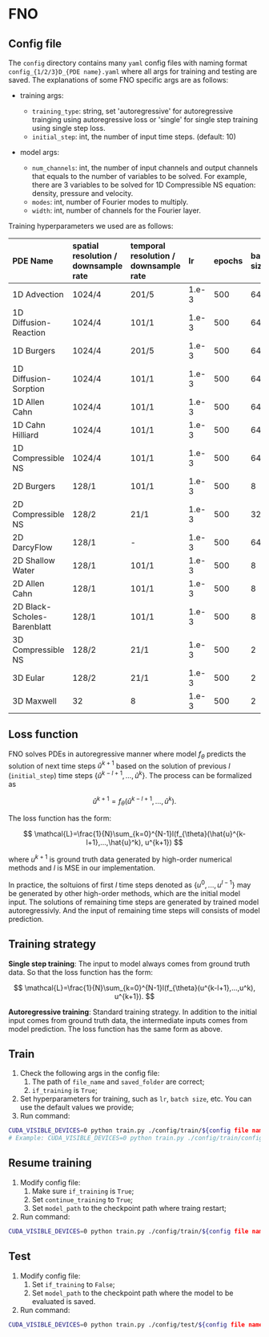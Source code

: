 # FNO

## Config file

The `config` directory contains many `yaml` config files with naming format `config_{1/2/3}D_{PDE name}.yaml` where all args for training and testing are saved. The explanations of some FNO specific args are as follows:

* training args:
    * `training_type`: string, set 'autoregressive' for autoregressive trainging using autoregressive loss or 'single' for single step training using single step loss.
    * `initial_step`: int, the number of input time steps. (default: 10)

* model args:
    * `num_channels`: int, the number of input channels and output channels that equals to the number of variables to be solved. For example, there are 3 variables to be solved for 1D Compressible NS equation: density, pressure and velocity.
    * `modes`: int, number of Fourier modes to multiply.
    * `width`: int, number of channels for the Fourier layer.

Training hyperparameters we used are as follows:

| PDE Name                    | spatial resolution / downsample rate | temporal resolution / downsample rate | lr    | epochs | batch size | weight decay | initial step | width | modes |
| :-------------------------- | :---------------------- | :----------------------- | :---- | :----- | :--------- | :----------- | :----------- | :---------- | :---------- |
| 1D Advection                | 1024/4                  | 201/5                    | 1.e-3 | 500    | 64         | 1.e-4        | 10           | 20          | 12          |
| 1D Diffusion-Reaction       | 1024/4                  | 101/1                    | 1.e-3 | 500    | 64         | 1.e-4        | 10           | 20          | 12          |
| 1D Burgers                  | 1024/4                  | 201/5                    | 1.e-3 | 500    | 64         | 1.e-4        | 10           | 20          | 12          |
| 1D Diffusion-Sorption       | 1024/4                  | 101/1                    | 1.e-3 | 500    | 64         | 1.e-4        | 10           | 20          | 12          |
| 1D Allen Cahn               | 1024/4                  | 101/1                    | 1.e-3 | 500    | 64         | 1.e-4        | 10           | 20          | 12          |
| 1D Cahn Hilliard            | 1024/4                  | 101/1                    | 1.e-3 | 500    | 64         | 1.e-4        | 10           | 20          | 12          |
| 1D Compressible NS          | 1024/4                  | 101/1                    | 1.e-3 | 500    | 64         | 1.e-4        | 10           | 20          | 12          |
| 2D Burgers                  | 128/1                   | 101/1                    | 1.e-3 | 500    | 8          | 1.e-4        | 10           | 20          | 12          |
| 2D Compressible NS          | 128/2                   | 21/1                     | 1.e-3 | 500    | 32         | 1.e-4        | 10           | 20          | 12          |
| 2D DarcyFlow                | 128/1                   | -                        | 1.e-3 | 500    | 64         | 1.e-4        | 1            | 20           | 12          |
| 2D Shallow Water            | 128/1                   | 101/1                    | 1.e-3 | 500    | 8          | 1.e-4        | 10           | 20          | 12          |
| 2D Allen Cahn               | 128/1                   | 101/1                    | 1.e-3 | 500    | 8          | 1.e-4        | 10           | 20          | 12          |
| 2D Black-Scholes-Barenblatt | 128/1                   | 101/1                    | 1.e-3 | 500    | 8          | 1.e-4        | 10           | 20          | 12          |
| 3D Compressible NS          | 128/2                   | 21/1                     | 1.e-3 | 500    | 2          | 1.e-4        | 10           | 20          | 12          |
| 3D Eular                    | 128/2                   | 21/1                     | 1.e-3 | 500    | 2          | 1.e-4        | 10           | 20          | 12          |
| 3D Maxwell                  | 32                      | 8                        | 1.e-3 | 500    | 2          | 1.e-4        | 2            | 20           | 12          |

## Loss function

FNO solves PDEs in autoregressive manner where model $f_{\theta}$ predicts the solution of next time steps $\hat{u}^{k+1}$ based on the solution of previous $l$ (`initial_step`) time steps $\{\hat{u}^{k-l+
1},...,\hat{u}^k\}$. The process can be formalized as

$$
\hat{u}^{k+1} = f_{\theta}(\hat{u}^{k-l+1},...,\hat{u}^k).
$$

The loss function has the form:

$$
\mathcal{L}=\frac{1}{N}\sum_{k=0}^{N-1}l(f_{\theta}(\hat{u}^{k-l+1},...,\hat{u}^k), u^{k+1})
$$ 

where $u^{k+1}$ is ground truth data generated by high-order numerical methods and $l$ is MSE in our implementation.

In practice, the soltuions of first $l$ time steps denoted as $\{u^0,...,u^{l-1}\}$ may be generated by other high-order methods, which are the initial model input. The solutions of remaining time steps are generated by trained model autoregressivly. And the input of remaining time steps will consists of model prediction.

## Training strategy

**Single step training**: The input to model always comes from ground truth data. So that the loss function has the form:

$$
\mathcal{L}=\frac{1}{N}\sum_{k=0}^{N-1}l(f_{\theta}(u^{k-l+1},...,u^k), u^{k+1}).
$$

**Autoregressive training**: Standard training strategy. In addition to the initial input comes from ground truth data, the intermediate inputs comes from model prediction. The loss function has the same form as above.

## Train

1. Check the following args in the config file:
    1. The path of `file_name` and `saved_folder` are correct;
    2. `if_training` is `True`;
2. Set hyperparameters for training, such as `lr`, `batch size`, etc. You can use the default values we provide;
3. Run command:
```bash
CUDA_VISIBLE_DEVICES=0 python train.py ./config/train/${config file name}
# Example: CUDA_VISIBLE_DEVICES=0 python train.py ./config/train/config_1D_Advection.yaml
```

## Resume training

1. Modify config file:
    1. Make sure `if_training` is `True`;
    2. Set `continue_training` to `True`;
    3. Set `model_path` to the checkpoint path where traing restart;
2. Run command:
```bash
CUDA_VISIBLE_DEVICES=0 python train.py ./config/train/${config file name}
```

## Test

1. Modify config file:
    1. Set `if_training` to `False`;
    2. Set `model_path` to the checkpoint path where the model to be evaluated is saved.
2. Run command:
```bash
CUDA_VISIBLE_DEVICES=0 python train.py ./config/test/${config file name}
```